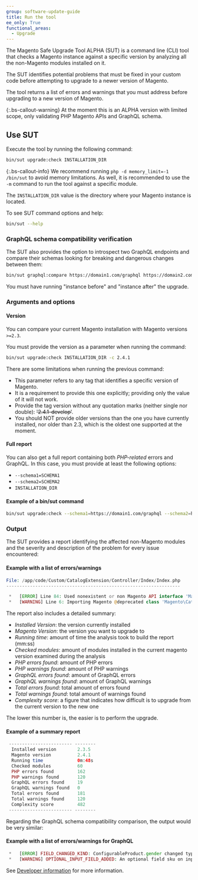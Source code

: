 ```yaml
---
group: software-update-guide
title: Run the tool
ee_only: True
functional_areas:
  - Upgrade
---
```


The Magento Safe Upgrade Tool ALPHA (SUT) is a command line (CLI) tool that checks a Magento instance against a specific version by analyzing all the non-Magento modules installed on it.

The SUT identifies potential problems that must be fixed in your custom code before attempting to upgrade to a newer version of Magento.

The tool returns a list of errors and warnings that you must address before upgrading to a new version of Magento.

{:.bs-callout-warning}
At the moment this is an ALPHA version with limited scope, only validating PHP Magento APIs and GraphQL schema.

## Use SUT

Execute the tool by running the following command:

```bash
bin/sut upgrade:check INSTALLATION_DIR
```

{:.bs-callout-info}
We recommend running `php -d memory_limit=-1 /bin/sut` to avoid memory limitations. As well, it is recommended to use the `-m` command to run the tool against a specific module.

The `INSTALLATION_DIR` value is the directory where your Magento instance is located.

To see SUT command options and help:

```bash
bin/sut --help
```

### GraphQL schema compatibility verification

The SUT also provides the option to introspect two GraphQL endpoints and compare their schemas looking for breaking and dangerous changes between them:

```bash
bin/sut graphql:compare https://domain1.com/graphql https://domain2.com/graphql
```

You must have running "instance before" and "instance after" the upgrade.

### Arguments and options

#### Version

You can compare your current Magento installation with Magento versions `>=2.3`.

You must provide the version as a parameter when running the command:

```bash
bin/sut upgrade:check INSTALLATION_DIR -c 2.4.1
```

There are some limitations when running the previous command:

*  This parameter refers to any tag that identifies a specific version of Magento.
*  It is a requirement to provide this one explicitly; providing only the value of it will not work.
*  Provide the tag version without any quotation marks (neither single nor double): ~~'2.4.1-develop'~~.
*  You should NOT provide older versions than the one you have currently installed, nor older than 2.3, which is the oldest one supported at the moment.

#### Full report

You can also get a full report containing both _PHP-related_ errors and GraphQL. In this case, you must provide at least the following options:

*  `--schema1=SCHEMA1`
*  `--schema2=SCHEMA2`
*  `INSTALLATION_DIR`

#### Example of a bin/sut command

```bash
bin/sut upgrade:check --schema1=https://domain1.com/graphql --schema2=https://domain2.com/graphql -c 2.4.1 INSTALLATION_DIR
```

### Output

The SUT provides a report identifying the affected non-Magento modules and the severity and description of the problem for every issue encountered:

#### Example with a list of errors/warnings

```php
File: /app/code/Custom/CatalogExtension/Controller/Index/Index.php
------------------------------------------------------------------

 *   [ERROR] Line 84: Used nonexistent or non Magento API interface 'Magento\Catalog\Model\ProductRepositoryInterface'
 *   [WARNING] Line 6: Importing Magento @deprecated class 'Magento\Catalog\Model\ProductRepository'
```

The report also includes a detailed summary:

*  *Installed Version*: the version currently installed
*  *Magento Version*: the version you want to upgrade to
*  *Running time*: amount of time the analysis took to build the report (mm:ss)
*  *Checked modules*: amount of modules installed in the current magento version examined during the analysis
*  *PHP errors found*: amount of PHP errors
*  *PHP warnings found*: amount of PHP warnings
*  *GraphQL errors found*: amount of GraphQL errors
*  *GraphQL warnings found*: amount of GraphQL warnings
*  *Total errors found*: total amount of errors found
*  *Total warnings found*: total amount of warnings found
*  *Complexity score*: a figure that indicates how difficult is to upgrade from the current version to the new one

The lower this number is, the easier is to perform the upgrade.

#### Example of a summary report

```php
 ------------------------ --------
  Installed version        2.3.5
  Magento version          2.4.1
  Running time             0m:48s
  Checked modules          60
  PHP errors found         162
  PHP warnings found       120
  GraphQL errors found     19
  GraphQL warnings found   0
  Total errors found       181
  Total warnings found     120
  Complexity score         482
 ------------------------ --------
```

Regarding the GraphQL schema compatibility comparison, the output would be very similar:

#### Example with a list of errors/warnings for GraphQL

```php
 *   [ERROR] FIELD_CHANGED_KIND: ConfigurableProduct.gender changed type from Int to String.
 *   [WARNING] OPTIONAL_INPUT_FIELD_ADDED: An optional field sku on input type ProductAttributeSortInput was added.
```

See [Developer information]({{site.baseurl}}/safe-upgrade-tool/developer.html) for more information.
